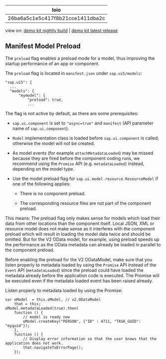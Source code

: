 <!-- loio26ba6a5c1e5c417f8b21cce1411dba2c -->

| loio |
| -----|
| 26ba6a5c1e5c417f8b21cce1411dba2c |

<div id="loio">

view on: [demo kit nightly build](https://openui5nightly.hana.ondemand.com/#/topic/26ba6a5c1e5c417f8b21cce1411dba2c) | [demo kit latest release](https://openui5.hana.ondemand.com/#/topic/26ba6a5c1e5c417f8b21cce1411dba2c)</div>

## Manifest Model Preload

The `preload` flag enables a preload mode for a model, thus improving the startup performance of an app or component.

The `preload` flag is located in `manifest.json` under `sap.ui5/models`:

```
"sap.ui5": {
  ...
  "models": {
      "mymodel": {
          "preload": true,
          ...
```

The flag is not active by default, as there are some prerequisites:

-   `sap.ui.component` is set to `"async=true"` and `manifest` \(API parameter name of `sap.ui.component`\).

-   `Model` implementation class is loaded before `sap.ui.component` is called; otherwise the model will not be created.

-   As model events \(for example `attachMetadataLoaded`\) may be missed because they are fired before the component coding runs, we recommend using the `Promise` API \(e.g. `metadataLoaded`\) instead, depending on the model type.

-   Use the model preload flag for `sap.ui.model.resource.ResourceModel` if one of the following applies:

    -   There is no component preload.

    -   The corresponding resource files are not part of the component preload.


This means: The preload flag only makes sense for models which load their data from other locations than the component itself. Local JSON, XML or resource model does not make sense as it interferes with the component preload which will result in loading the model data twice and should be omitted. But for the V2 OData model, for example, using preload speeds up the performance as the OData metadata can already be loaded in parallel to the component preload.

Before enabling the preload for the V2 ODataModel, make sure that you listen properly to metadata loaded by using the `Promise` API instead of the `Event` API \(`metadataLoaded`\) since the preload could have loaded the metadata already before the application code is executed. The Promise will be executed even if the metadata loaded event has been raised already.

Listen properly to metadata loaded by using the Promise:

```
var oModel  = this.oModel, // v2.ODataModel
	that = this;
oModel.metadataLoaded(true).then(
	function () {
		// model is ready now
		oModel.createKey("PERSON", {"ID" : 4711, "TASK_GUID": "myguid"});
	},
	function () {
		// Display error information so that the user knows that the application does not work.
		that.navigateToErrorPage();
	});
```

